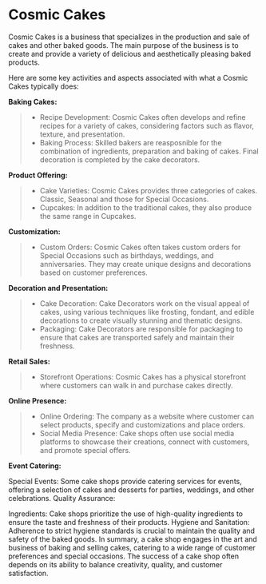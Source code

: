# Cosmic Cakes  

Cosmic Cakes is a business that specializes in the production and sale of cakes and other baked goods. 
The main purpose of the business is to create and provide a variety of delicious and aesthetically pleasing baked products. 

Here are some key activities and aspects associated with what a Cosmic Cakes typically does:

**Baking Cakes:**

> - Recipe Development: Cosmic Cakes often develops and refine recipes for a variety of cakes, considering factors such as flavor, texture, and presentation.
> - Baking Process: Skilled bakers are reasposnible for the combination of ingredients, preparation and baking of cakes. Final decoration is completed by the cake decorators.


**Product Offering:**

> - Cake Varieties: Cosmic Cakes provides three categories of cakes. Classic, Seasonal and those for Special Occasions.
> - Cupcakes: In addition to the traditional cakes, they also produce the same range in Cupcakes.


**Customization:**

> - Custom Orders: Cosmic Cakes often takes custom orders for Special Occasions such as birthdays, weddings, and anniversaries. They may create unique designs and decorations based on customer preferences.


**Decoration and Presentation:**

> - Cake Decoration: Cake Decorators work on the visual appeal of cakes, using various techniques like frosting, fondant, and edible decorations to create visually stunning and thematic designs.
> - Packaging: Cake Decorators are responsible for packaging to ensure that cakes are transported safely and maintain their freshness.


**Retail Sales:**

> - Storefront Operations: Cosmic Cakes has a physical storefront where customers can walk in and purchase cakes directly.

**Online Presence:**

> - Online Ordering: The company as a website where customer can select products, specify and customizations and place orders.
> - Social Media Presence: Cake shops often use social media platforms to showcase their creations, connect with customers, and promote special offers.


**Event Catering:**

Special Events: Some cake shops provide catering services for events, offering a selection of cakes and desserts for parties, weddings, and other celebrations.
Quality Assurance:

Ingredients: Cake shops prioritize the use of high-quality ingredients to ensure the taste and freshness of their products.
Hygiene and Sanitation: Adherence to strict hygiene standards is crucial to maintain the quality and safety of the baked goods.
In summary, a cake shop engages in the art and business of baking and selling cakes, catering to a wide range of customer preferences and special occasions. The success of a cake shop often depends on its ability to balance creativity, quality, and customer satisfaction.

